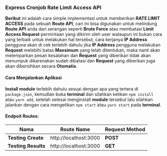 ### Express Cronjob Rate Limit Access API

**Berikut** ini adalah cara simple implementasi untuk memberikan **RATE LIMIT ACCESS** pada sebuah **Route API**, cari ini bisa digunakan untuk melindung **Route API** anda dari serangan seperti **Brute Force** atau membatasi **Limit Access Request** permintaan yang dikirim oleh user walaupun ini bukan cara yang terbaik untuk melakukan hal tersebut, cara kerjanya **IP Address** pengguna akan di cek terlebih dahulu jika **IP Address** pengguna melakukan **Request** melebihi batas **Maxsimum** yang telah ditentukan, maka nanti akan melemparkan pesan kesalahan dan **Request** yang diberikan tidak akan menumpuk dikarenakan sudah dibatasi dan **Request** yang diberikan juga akan dibersihkan secara **Otomatis**.

#### Cara Menjalankan Aplikasi

**Install module** terlebih dahulu sesuai dengan apa yang tertera di `package.json`, kemudian buka **terminal** dan silahkan ketikan `npm install` atau `yarn add`, setelah selesai menginstall **module** tersebut lalu silahkan jalankan dengan cara mengetikan `npm start` atau `yarn start` pada **terminal**.

#### Endpoit Routes:

| Nama | Route Name | Request Method |
| -----| -----------| ---------------|
|  **Testing Create** | http://localhost:3000| **POST**
|  **Testing Results** | http://localhost:3000 | **GET**